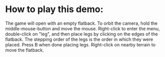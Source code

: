 # How to play this demo:

The game will open with an empty flatback. To orbit the camera, hold the middle-mouse-button and move the mouse. Right-click to enter the menu, double-click on "leg", and then place legs by clicking on the edges of the flatback. The stepping order of the legs is the order in which they were placed. Press B when done placing legs. Right-click on nearby terrain to move the flatback.
